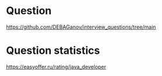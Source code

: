 # Question
https://github.com/DEBAGanov/interview_questions/tree/main <br />
# Question statistics 
https://easyoffer.ru/rating/java_developer <br />

